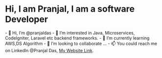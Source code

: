 <h1> Hi, I am Pranjal, I am a software Developer</h1>
- 👋 Hi, I’m @pranjaldas
- 👀 I’m interested in Java, Microservices, CodeIgniter, Laravel etc backend frameworks.
- 🌱 I’m currently learning AWS,DS Algorithm
- 💞️ I’m looking to collaborate ...
- 📫 You could reach me on LinkedIn @Pranjal Das, <a href="http://www.pranjalonline.click">My Website Link</a>.

<!---
pranjaldas/pranjaldas is a ✨ special ✨ repository because its `README.md` (this file) appears on your GitHub profile.
You can click the Preview link to take a look at your changes.
--->
